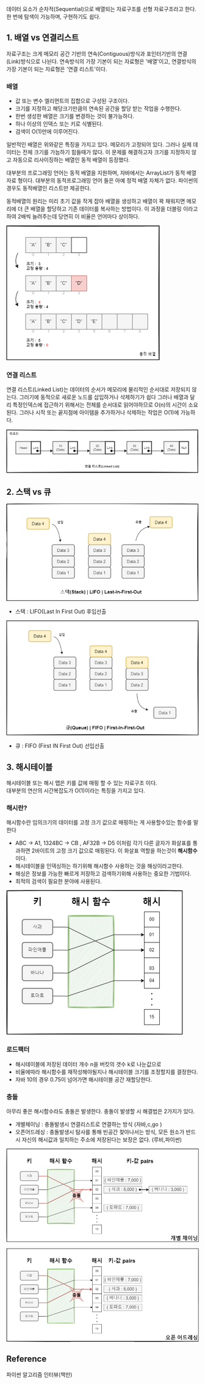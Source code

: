
데이터 요소가 순차적(Sequential)으로 배열되는 자료구조를 선형 자료구조라고 한다. 한 번에 탐색이 가능하며, 구현하기도 쉽다.

## 1. 배열 vs 연결리스트

자료구조는 크게 메모리 공간 기반의 연속(Contiguous)방식과 포인터기반의 연결(Link)방식으로 나뉜다.
연속방식의 가장 기본이 되는 자료형은 '배열'이고, 연결방식의 가장 기본이 되는 자료형은 '연결 리스트'이다.

### 배열

- 값 또는 변수 엘리먼트의 집합으로 구성된 구조이다.
- 크기를 지정하고 해당크기만큼의 연속된 공간을 할당 받는 작업을 수행한다.
- 한번 생성한 배열은 크기를 변경하는 것이 불가능하다.
- 하나 이상의 인덱스 또는 키로 식별된다.
- 검색이 O(1)만에 이루어진다.

일반적인 배열은 위와같은 특징을 가지고 있다. 메모리가 고정되어 있다. 그러나
실제 데이터는 전체 크기를 가늠하기 힘들때가 많다. 이 문제를 해결하고자 크기를 지정하지 않고 자동으로
리사이징하는 배열인 동적 배열이 등장했다.

대부분의 프로그래밍 언어는 동적 배열을 지원하며, 자바에서는 ArrayList가 동적 배열 자료 형이다.
대부분의 동적프로그래밍 언어 들은 아예 정적 배열 자체가 없다. 파이썬의 경우도 동적배열인 리스트만 제공한다.

동적배열의 원리는 미리 초기 값을 작게 잡아 배열을 생성하고 배열이 꽉 채워지면 메모리에 더 큰 배열을 할당하고 기존 데이터를 복사하는 방법이다. 이 과정을 더블링 이라고 하여 2배씩 늘려주는데 당연히 이 비율은 언어마다 상이하다.

![동적배열](./img/array-%EB%8F%99%EC%A0%81.png)

### 연결 리스트

연결 리스트(Linked List)는 데이터의 순서가 메모리에 물리적인 순서대로 저장되지 않는다. 그러기에 동적으로 새로운 노드를 삽입하거나 삭제하기가 쉽다 그러나 배열과 달리 특정인덱스에 접근하기 위해서는 전체를 순서대로 읽어야하므로 O(n)의 시간이 소요된다. 그러나 시작 또는 끝지점에 아이템을 추가하거나 삭제하는 작업은 O(1)에 가능하다.

![연결리스트](./img/linked-list.png)

## 2. 스택 vs 큐

![스택](./img/stack.png)

- 스택 : LIFO(Last In First Out) 후입선출

![큐](./img/queue.png)

- 큐 : FIFO (First IN First Out) 선입선출

## 3. 해시테이블

해시테이블 또는 해시 맵은 키를 값에 매핑 할 수 있는 자료구조 이다.  
대부분의 연산의 시간복잡도가 O(1)이라는 특징을 가지고 있다.

### 해시란?

해시함수란 임의크기의 데이터를 고정 크기 값으로 매핑하는 게 사용할수있는 함수를 말한다

- ABC -> A1, 1324BC -> CB , AF32B -> D5 이처럼 각기 다른 글자가 화살표를 통과하면 2바이트의 고정 크기 값으로 매핑된다. 이 화살표 역할을 하는것이 **해시함수**이다.
- 해시테이블을 인덱싱하는 하기위해 해시함수 사용하는 것을 해싱이라고한다.
- 해싱은 정보를 가능한 빠르게 저장하고 검색하기위해 사용하는 중요한 기법이다.
- 최적의 검색이 필요한 분야에 사용된다.

![해시함수를 통한 해싱 과정](./img/hash-1.png)

### 로드팩터

- 해시테이블에 저장된 데이터 개수 n을 버킷의 갯수 k로 나눈값으로
- 비율에따라 해시함수를 재작성해야될지나 해시테이블 크기를 조정할지를 결정한다.
- 자바 10의 경우 0.75이 넘어가면 해시테이블 공간 재할당한다.

### 충돌

아무리 좋은 해시함수라도 충돌은 발생한다. 충돌이 발생할 시 해결법은 2가지가 있다.

- 개별체이닝 : 충돌발생시 연결리스트로 연결하는 방식 (자바,c,go )
- 오픈어드레싱 : 충돌발생시 탐사를 통해 빈공간 찾아나서는 방식, 모든 원소가 반드시 자신의 해시값과 일치하는 주소에 저장된다는 보장은 없다. (루비,파이썬)

![개별체이닝](./img/hash-2.png)

![오픈어드레싱](./img/hash-3.png)

## Reference

파이썬 알고리즘 인터뷰(책만)
